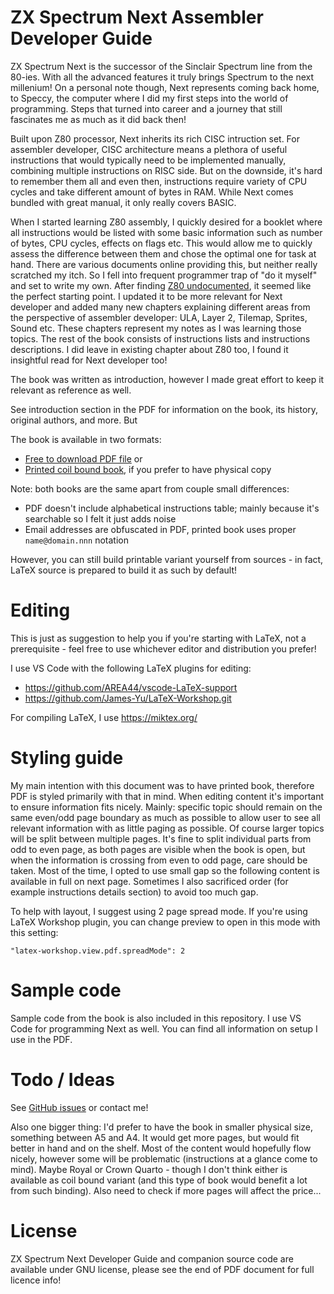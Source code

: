# ZX Spectrum Next Assembler Developer Guide

ZX Spectrum Next is the successor of the Sinclair Spectrum line from the 80-ies. With all the advanced features it truly brings Spectrum to the next millenium! On a personal note though, Next represents coming back home, to Speccy, the computer where I did my first steps into the world of programming. Steps that turned into career and a journey that still fascinates me as much as it did back then!

Built upon Z80 processor, Next inherits its rich CISC intruction set. For assembler developer, CISC architecture means a plethora of useful instructions that would typically need to be implemented manually, combining multiple instructions on RISC side. But on the downside, it's hard to remember them all and even then, instructions require variety of CPU cycles and take different amount of bytes in RAM. While Next comes bundled with great manual, it only really covers BASIC.

When I started learning Z80 assembly, I quickly desired for a booklet where all instructions would be listed with some basic information such as number of bytes, CPU cycles, effects on flags etc. This would allow me to quickly assess the difference between them and chose the optimal one for task at hand. There are various documents online providing this, but neither really scratched my itch. So I fell into frequent programmer trap of "do it myself" and set to write my own. After finding [Z80 undocumented](http://www.myquest.nl/z80undocumented/), it seemed like the perfect starting point. I updated it to be more relevant for Next developer and added many new chapters explaining different areas from the perspective of assembler developer: ULA, Layer 2, Tilemap, Sprites, Sound etc. These chapters represent my notes as I was learning those topics. The rest of the book consists of instructions lists and instructions descriptions. I did leave in existing chapter about Z80 too, I found it insightful read for Next developer too!

The book was written as introduction, however I made great effort to keep it relevant as reference as well.

See introduction section in the PDF for information on the book, its history, original authors, and more. But 

The book is available in two formats:

- [Free to download PDF file](https://github.com/tomaz/zx-next-dev-guide/tags) or
- [Printed coil bound book](https://bit.ly/zx-next-assembler-dev-guide), if you prefer to have physical copy

Note: both books are the same apart from couple small differences:

- PDF doesn't include alphabetical instructions table; mainly because it's searchable so I felt it just adds noise
- Email addresses are obfuscated in PDF, printed book uses proper `name@domain.nnn` notation

However, you can still build printable variant yourself from sources - in fact, LaTeX source is prepared to build it as such by default!

# Editing

This is just as suggestion to help you if you're starting with LaTeX, not a prerequisite - feel free to use whichever editor and distribution you prefer!

I use VS Code with the following LaTeX plugins for editing:

- https://github.com/AREA44/vscode-LaTeX-support
- https://github.com/James-Yu/LaTeX-Workshop.git

For compiling LaTeX, I use https://miktex.org/

# Styling guide

My main intention with this document was to have printed book, therefore PDF is styled primarily with that in mind. When editing content it's important to ensure information fits nicely. Mainly: specific topic should remain on the same even/odd page boundary as much as possible to allow user to see all relevant information with as little paging as possible. Of course larger topics will be split between multiple pages. It's fine to split individual parts from odd to even page, as both pages are visible when the book is open, but when the information is crossing from even to odd page, care should be taken. Most of the time, I opted to use small gap so the following content is available in full on next page. Sometimes I also sacrificed order (for example instructions details section) to avoid too much gap.

To help with layout, I suggest using 2 page spread mode. If you're using LaTeX Workshop plugin, you can change preview to open in this mode with this setting:

```
"latex-workshop.view.pdf.spreadMode": 2
```

# Sample code

Sample code from the book is also included in this repository. I use VS Code for programming Next as well. You can find all information on setup I use in the PDF.

# Todo / Ideas

See [GitHub issues](https://github.com/tomaz/zx-next-dev-guide/issues) or contact me!

Also one bigger thing: I'd prefer to have the book in smaller physical size, something between A5 and A4. It would get more pages, but would fit better in hand and on the shelf. Most of the content would hopefully flow nicely, however some will be problematic (instructions at a glance come to mind). Maybe Royal or Crown Quarto - though I don't think either is available as coil bound variant (and this type of book would benefit a lot from such binding). Also need to check if more pages will affect the price...


# License

ZX Spectrum Next Developer Guide and companion source code are available under GNU license, please see the end of PDF document for full licence info!